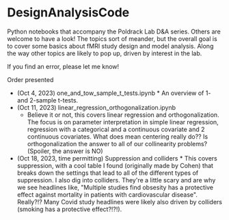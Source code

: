 # DesignAnalysisCode
Python notebooks that accompany the Poldrack Lab D&amp;A series.  Others are welcome to have a look!  The topics sort of meander, but the overall goal is to cover some basics about fMRI study design and model analysis.  Along the way other topics are likely to pop up, driven by interest in the lab.

If you find an error, please let me know! 

Order presented
* (Oct 4, 2023) one_and_tow_sample_t_tests.ipynb
      * An overview of 1- and 2-sample t-tests.
* (Oct 11, 2023) linear_regression_orthogonalization.ipynb
  * Believe it or not, this covers linear regression and orthogonalization.  The focus is on parameter interpretation in simple linear regression, regression with a categorical and a continuous covariate and 2 continuous covariates.  What does mean centering really do??  Is orthogonalization the answer to all of our collinearity problems? (Spoiler, the answer is NO)
* (Oct 18, 2023, time permitting) Suppression and colliders
      * This covers suppression, with a cool table I found (originally made by Cohen) that breaks down the settings that lead to all of the different types of suppression.  I also dig into colliders.  They're a little scary and are why we see headlines like, "Multiple studies find obsesity has a protective effect against mortality in patients with cardiovascular disease".  Really?!?  Many Covid study headlines were likely also driven by colliders (smoking has a protective effect?!?!).
  
